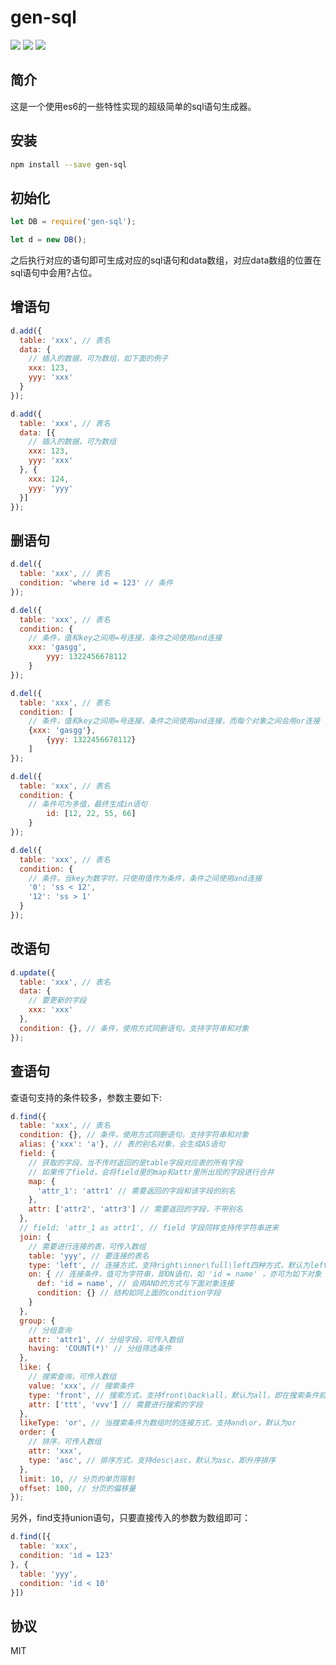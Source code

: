 # gen-sql

<p align="left">
  <a href="https://www.npmjs.org/package/gen-sql"><img src="https://img.shields.io/npm/v/gen-sql.svg?style=flat"></a>
  <a href="https://github.com/JuneAndGreen/gen-sql"><img src="https://img.shields.io/travis/JuneAndGreen/gen-sql.svg"></a>
  <a href="https://github.com/JuneAndGreen/gen-sql"><img src="https://img.shields.io/npm/l/gen-sql.svg"></a>
</p>

## 简介

这是一个使用es6的一些特性实现的超级简单的sql语句生成器。

## 安装

```bash
npm install --save gen-sql
```

## 初始化

```javascript
let DB = require('gen-sql');

let d = new DB();
```

之后执行对应的语句即可生成对应的sql语句和data数组，对应data数组的位置在sql语句中会用?占位。


## 增语句

```javascript
d.add({
  table: 'xxx', // 表名
  data: {
    // 插入的数据，可为数组，如下面的例子
    xxx: 123,
    yyy: 'xxx'
  }
});
```

```javascript
d.add({
  table: 'xxx', // 表名
  data: [{
    // 插入的数据，可为数组
    xxx: 123,
    yyy: 'xxx'
  }, {
    xxx: 124,
    yyy: 'yyy'
  }]
});
```

## 删语句

```javascript
d.del({
  table: 'xxx', // 表名
  condition: 'where id = 123' // 条件
});
```

```javascript
d.del({
  table: 'xxx', // 表名
  condition: {
    // 条件，值和key之间用=号连接，条件之间使用and连接
    xxx: 'gasgg',
		yyy: 1322456678112
	}
});
```

```javascript
d.del({
  table: 'xxx', // 表名
  condition: [
    // 条件，值和key之间用=号连接，条件之间使用and连接，而每个对象之间会用or连接
    {xxx: 'gasgg'},
		{yyy: 1322456678112}
	]
});
```

```javascript
d.del({
  table: 'xxx', // 表名
  condition: {
    // 条件可为多值，最终生成in语句
		id: [12, 22, 55, 66]
	}
});
```

```javascript
d.del({
  table: 'xxx', // 表名
  condition: {
    // 条件，当key为数字时，只使用值作为条件，条件之间使用and连接
    '0': 'ss < 12',
    '12': 'ss > 1'
  }
});
```

## 改语句

```javascript
d.update({
  table: 'xxx', // 表名
  data: {
    // 要更新的字段
    xxx: 'xxx'
  },
  condition: {}, // 条件，使用方式同删语句，支持字符串和对象
});
```

## 查语句

查语句支持的条件较多，参数主要如下:

```javascript
d.find({
  table: 'xxx', // 表名
  condition: {}, // 条件，使用方式同删语句，支持字符串和对象
  alias: {'xxx': 'a'}, // 表的别名对象，会生成AS语句
  field: {
    // 获取的字段，当不传时返回的是table字段对应表的所有字段
    // 如果传了field，会将field里的map和attr里所出现的字段进行合并
    map: {
      'attr_1': 'attr1' // 需要返回的字段和该字段的别名
    },
    attr: ['attr2', 'attr3'] // 需要返回的字段，不带别名
  },
  // field: 'attr_1 as attr1', // field 字段同样支持传字符串进来
  join: {
    // 需要进行连接的表，可传入数组
    table: 'yyy', // 要连接的表名
    type: 'left', // 连接方式，支持right\inner\full\left四种方式，默认为left
    on: { // 连接条件，值可为字符串，即ON语句，如 'id = name' ，亦可为如下对象
      def: 'id = name', // 会用AND的方式与下面对象连接
      condition: {} // 结构如同上面的condition字段
    }
  },
  group: {
    // 分组查询
    attr: 'attr1', // 分组字段，可传入数组
    having: 'COUNT(*)' // 分组筛选条件
  },
  like: {
    // 搜索查询，可传入数组
    value: 'xxx', // 搜索条件
    type: 'front', // 搜索方式，支持front\back\all，默认为all，即在搜索条件前后追加%
    attr: ['ttt', 'vvv'] // 需要进行搜索的字段
  },
  likeType: 'or', // 当搜索条件为数组时的连接方式，支持and\or，默认为or
  order: {
    // 排序，可传入数组
    attr: 'xxx',
    type: 'asc', // 排序方式，支持desc\asc，默认为asc，即升序排序
  },
  limit: 10, // 分页的单页限制
  offset: 100, // 分页的偏移量
});
```

另外，find支持union语句，只要直接传入的参数为数组即可：

```javascript
d.find([{
  table: 'xxx',
  condition: 'id = 123'
}, {
  table: 'yyy',
  condition: 'id < 10'
}])
```

## 协议

MIT
